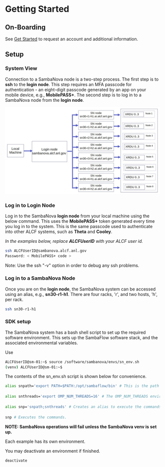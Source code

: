 # Getting Started

## On-Boarding

See [Get Started](https://www.alcf.anl.gov/support-center/get-started)
to request an account and additional information.

## Setup

### System View

Connection to a SambaNova node is a two-step process. The first step is to **ssh** to the **login node**.
This step requires an MFA passcode for authentication - an
eight-digit passcode generated by an app on your mobile device, e.g., **MobilePASS+**.
The second step is to log in to a SambaNova node from the **login node**.

![SambaNova System View](files/sambanova_login_3.jpg "SambaNova System View")

### Log in to Login Node

Log in to the SambaNova **login node** from your local machine using the below command. This uses the **MobilePASS+** token generated every time you log in to the system. This is the same passcode used to authenticate into other ALCF systems, such as **Theta** and **Cooley**.

*In the examples below, replace* ***ALCFUserID*** *with your ALCF user id.*

```bash
ssh ALCFUserID@sambanova.alcf.anl.gov
Password: < MobilePASS+ code >
```

Note: Use the ssh "-v" option in order to debug any ssh problems.

### Log in to a SambaNova Node

Once you are on the **login node**, the SambaNova system can be accessed using an alias, e.g., **sn30-r1-h1**. There are four racks, 'r', and two hosts, 'h', per rack.

```bash
ssh sn30-r1-h1
```

### SDK setup

The SambaNova system has a bash shell script to set up the required software environment.
This sets up the SambaFlow software stack, and the associated environmental variables.

Use

```bash
ALCFUserID@sm-01:~$ source /software/sambanova/envs/sn_env.sh
(venv) ALCFUserID@sm-01:~$
```

The contents of the sn_env.sh script is shown below for convenience.

```bash
alias snpath='export PATH=$PATH:/opt/sambaflow/bin' # This is the path to SambaFlow which is the software stack running on SambaNova systems. This stack includes the Runtime, the compilers, and the SambaFlow Python SDK which is used to create and run models.

alias snthreads='export OMP_NUM_THREADS=16' # The OMP_NUM_THREADS environment variable sets the number of threads to use for parallel regions. The value of this environment variable must be a list of positive integer values. The values of the list set the number of threads to use for parallel regions at the corresponding nested levels. For the SambaNova system, it is usually set to 1.

alias snp='snpath;snthreads' # Creates an alias to execute the commands.

snp # Executes the commands.
```

**NOTE:  SambaNova operations will fail unless the SambaNova venv is set
up.**

Each example has its own environment.

You may deactivate an environment if finished.

```bash
deactivate
```
